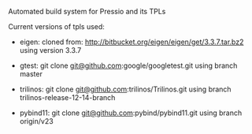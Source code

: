 Automated build system for Pressio and its TPLs

Current versions of tpls used:

* eigen:
  cloned from: http://bitbucket.org/eigen/eigen/get/3.3.7.tar.bz2
  using version 3.3.7

* gtest:
  git clone git@github.com:google/googletest.git
  using branch master

* trilinos:
  git clone git@github.com:trilinos/Trilinos.git
  using branch trilinos-release-12-14-branch

* pybind11:
  git clone git@github.com:pybind/pybind11.git
  using branch origin/v23
